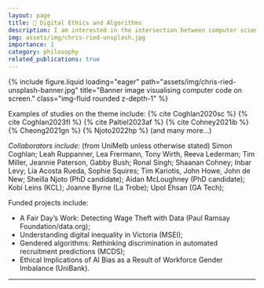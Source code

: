 ```yaml
---
layout: page
title: 🚦 Digital Ethics and Algorithms
description: I am interested in the intersection between computer science and philosophy - in particular how basic building blocks (of algorithms and programming languages) - have an impact on the human usage of systems, and their wider societal impact (for better or for worse).
img: assets/img/chris-ried-unsplash.jpg
importance: 1
category: philosophy
related_publications: true
---
```



<div class="row">
    <div class="col-sm mt-3 mt-md-0">
        {% include figure.liquid loading="eager" path="assets/img/chris-ried-unsplash-banner.jpg" title="Banner image visualising computer code on screen." class="img-fluid rounded z-depth-1" %}
    </div>
</div>

Examples of studies on the theme include: {% cite Coghlan2020sc %} {% cite Coghlan2023fl %} {% cite Paltiel2023af %} {% cite Cohney2021ib %} {% Cheong2021gn %} {% Njoto2022hp %} (and many more...)

*Collaborators include:* (from UniMelb unless otherwise stated) Simon Coghlan; Leah Ruppanner, Lea Frermann, Tony Wirth, Reeva Lederman; Tim Miller, Jeannie Paterson, Gabby Bush; Ronal Singh; Shaanan Cohney; Inbar Levy; Lía Acosta Rueda, Sophie Squires; Tim Kariotis, John Howe, John de New; Sheilla Njoto (PhD candidate); Aidan McLoughney (PhD candidate); 
Kobi Leins (KCL); Joanne Byrne (La Trobe); Upol Ehsan (GA Tech); 



Funded projects include: 
* A Fair Day’s Work: Detecting Wage Theft with Data (Paul Ramsay Foundation/data.org);
* Understanding digital inequality in Victoria (MSEI);
* Gendered algorithms: Rethinking discrimination in automated recruitment predictions (MCDS); 
* Ethical Implications of AI Bias as a Result of Workforce Gender Imbalance (UniBank).

---
